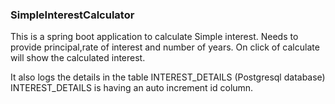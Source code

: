 ### SimpleInterestCalculator
This is a spring boot application to calculate Simple interest. Needs to provide principal,rate of interest and number of years. On click of calculate will show the calculated interest.

It also logs the details  in the table INTEREST_DETAILS (Postgresql database)
INTEREST_DETAILS is having an auto increment id column.


